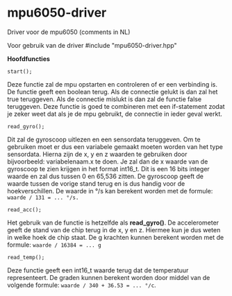 # mpu6050-driver
Driver voor de mpu6050 (comments in NL)

Voor gebruik van de driver #include "mpu6050-driver.hpp"

<b>Hoofdfuncties</b>
```
start();
```
Deze functie zal de mpu opstarten en controleren of er een verbinding is. De functie geeft een boolean terug. Als de connectie gelukt is dan zal het true teruggeven. Als de connectie mislukt is dan zal de functie false teruggeven.
Deze functie is goed te combineren met een if-statement zodat je zeker weet dat als je de mpu gebruikt, de connectie in ieder geval werkt.

```
read_gyro(); 
```
Dit zal de gyroscoop uitlezen en een sensordata teruggeven. Om te gebruiken moet er dus een variabele gemaakt moeten worden van het type </b>sensordata</b>. Hierna zijn de x, y en z waarden te gebruiken door bijvoorbeeld: variabelenaam.x te doen. Je zal dan de x waarde van de gyroscoop te zien krijgen in het format int16_t. Dit is een 16 bits integer waarde en zal dus tussen 0 en 65,536 zitten.
De gyroscoop geeft de waarde tussen de vorige stand terug en is dus handig voor de hoekverschillen.
De waarde in °/s kan berekent worden met de formule: ```waarde / 131 = ... °/s.```

```
read_acc(); 
```
Het gebruik van de functie is hetzelfde als <b>read_gyro()</b>. De accelerometer geeft de stand van de chip terug in de x, y en z. Hiermee kun je dus weten in welke hoek de chip staat. De g krachten kunnen berekent worden met de formule: ```waarde / 16384 = ... g```

```
read_temp(); 
```
Deze functie geeft een int16_t waarde terug dat de temperatuur representeert. De graden kunnen berekent worden door middel van de volgende formule: ```waarde / 340 + 36.53 = ... °/c```.
